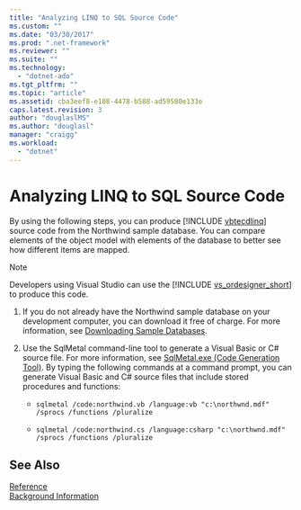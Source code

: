 ```yaml
---
title: "Analyzing LINQ to SQL Source Code"
ms.custom: ""
ms.date: "03/30/2017"
ms.prod: ".net-framework"
ms.reviewer: ""
ms.suite: ""
ms.technology: 
  - "dotnet-ado"
ms.tgt_pltfrm: ""
ms.topic: "article"
ms.assetid: cba3eef8-e108-4478-b588-ad59580e133e
caps.latest.revision: 3
author: "douglaslMS"
ms.author: "douglasl"
manager: "craigg"
ms.workload: 
  - "dotnet"
---
```

# Analyzing LINQ to SQL Source Code
By using the following steps, you can produce [!INCLUDE [vbtecdlinq](../../../../../../includes/vbtecdlinq-md.md)] source code from the Northwind sample database. You can compare elements of the object model with elements of the database to better see how different items are mapped.  
  
> [!NOTE]
>  Developers using Visual Studio can use the [!INCLUDE [vs_ordesigner_short](../../../../../../includes/vs-ordesigner-short-md.md)] to produce this code.  
  
1.  If you do not already have the Northwind sample database on your development computer, you can download it free of charge. For more information, see [Downloading Sample Databases](../../../../../../docs/framework/data/adonet/sql/linq/downloading-sample-databases.md).  
  
2.  Use the SqlMetal command-line tool to generate a Visual Basic or C# source file. For more information, see [SqlMetal.exe (Code Generation Tool)](../../../../../../docs/framework/tools/sqlmetal-exe-code-generation-tool.md). By typing the following commands at a command prompt, you can generate Visual Basic and C# source files that include stored procedures and functions:  
  
    -   `sqlmetal /code:northwind.vb /language:vb "c:\northwnd.mdf" /sprocs /functions /pluralize`  
  
    -   `sqlmetal /code:northwind.cs /language:csharp "c:\northwnd.mdf" /sprocs /functions /pluralize`  
  
## See Also  
 [Reference](../../../../../../docs/framework/data/adonet/sql/linq/reference.md)  
 [Background Information](../../../../../../docs/framework/data/adonet/sql/linq/background-information.md)
